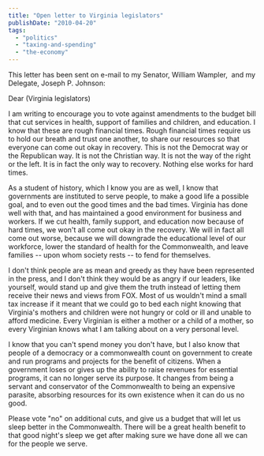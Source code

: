 ```yaml
---
title: "Open letter to Virginia legislators"
publishDate: "2010-04-20"
tags: 
  - "politics"
  - "taxing-and-spending"
  - "the-economy"
---
```


This letter has been sent on e-mail to my Senator, William Wampler,  and my Delegate, Joseph P. Johnson:

Dear (Virginia legislators)

I am writing to encourage you to vote against amendments to the budget bill that cut services in health, support of families and children, and education. I know that these are rough financial times. Rough financial times require us to hold our breath and trust one another, to share our resources so that everyone can come out okay in recovery. This is not the Democrat way or the Republican way. It is not the Christian way. It is not the way of the right or the left. It is in fact the only way to recovery. Nothing else works for hard times.

As a student of history, which I know you are as well, I know that governments are instituted to serve people, to make a good life a possible goal, and to even out the good times and the bad times. Virginia has done well with that, and has maintained a good environment for business and workers. If we cut health, family support, and education now because of hard times, we won't all come out okay in the recovery. We will in fact all come out worse, because we will downgrade the educational level of our workforce, lower the standard of health for the Commonwealth, and leave families -- upon whom society rests -- to fend for themselves.

I don't think people are as mean and greedy as they have been represented in the press, and I don't think they would be as angry if our leaders, like yourself, would stand up and give them the truth instead of letting them receive their news and views from FOX. Most of us wouldn't mind a small tax increase if it meant that we could go to bed each night knowing that Virginia's mothers and children were not hungry or cold or ill and unable to afford medicine. Every Virginian is either a mother or a child of a mother, so every Virginian knows what I am talking about on a very personal level.

I know that you can't spend money you don't have, but I also know that people of a democracy or a commonwealth count on government to create and run programs and projects for the benefit of citizens. When a government loses or gives up the ability to raise revenues for essential programs, it can no longer serve its purpose. It changes from being a servant and conservator of the Commonwealth to being an expensive parasite, absorbing resources for its own existence when it can do us no good.

Please vote "no" on additional cuts, and give us a budget that will let us sleep better in the Commonwealth. There will be a great health benefit to that good night's sleep we get after making sure we have done all we can for the people we serve.
